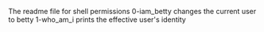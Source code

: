The readme file for shell permissions
0-iam_betty changes the current user to betty
1-who_am_i prints the effective user's identity

